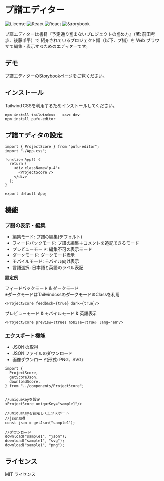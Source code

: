 # プ譜エディター

![License](https://img.shields.io/badge/license-MIT-green)
![React](https://img.shields.io/badge/react-v18.2.0-blue)
![React](https://img.shields.io/badge/tailwindcss-v3.4.3-blue)
![Strorybook](https://img.shields.io/badge/storybook-v8.0.5-red)

プ譜エディターは書籍『予定通り進まないプロジェクトの進め方』（著: 前田考歩、後藤洋平）で
紹介されているプロジェクト譜（以下、プ譜）を Web ブラウザで編集・表示するためのエディターです。

## デモ

プ譜エディターの[Storybookページ](https://goto-lab.github.io/pufu-editor)をご覧ください。

## インストール

Tailwind CSSを利用するためインストールしてください。

```
npm install tailwindcss --save-dev
npm install pufu-editor
```

## プ譜エディタの設定

```
import { ProjectScore } from "pufu-editor";
import "./App.css";

function App() {
  return (
    <div className="p-4">
      <ProjectScore />
    </div>
  );
}

export default App;
```

## 機能

### プ譜の表示・編集

- 編集モード: プ譜の編集(デフォルト)
- フィードバックモード: プ譜の編集＋コメントを追記できるモード
- プレビューモード: 編集不可の表示モード
- ダークモード: ダークモード表示
- モバイルモード: モバイル向け表示
- 言語選択: 日本語と英語のラベル表記

**設定例**

フィードバックモード & ダークモード  
※ダークモードはTailwindcssのダークモードのClassを利用

```
<ProjectScore feedback={true} dark={true}/>
```

プレビューモード & モバイルモード & 英語表示

```
<ProjectScore preview={true} mobile={true} lang="en"/>
```

### エクスポート機能

- JSON の取得
- JSON ファイルのダウンロード
- 画像ダウンロード(形式: PNG、SVG)

```
import {
  ProjectScore,
  getScoreJson,
  downloadScore,
} from "../components/ProjectScore";


//uniqueKeyを設定
<ProjectScore uniqueKey="sample1"/>

//uniqueKeyを指定してエクスポート
//json取得
const json = getJson("sample1");

//ダウンロード
download("sample1", "json");
download("sample1", "svg");
download("sample1", "png");
```

## ライセンス

MIT ライセンス

